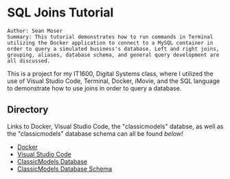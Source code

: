 # SQL Joins Tutorial

`Author: Sean Moser`
<br>
`Summary: This tutorial demonstrates how to run commands in Terminal utilizing the Docker application to connect to a MySQL container in order to query a simulated business's database. Left and right joins, grouping, aliases, database schema, and general query development are all discussed.`

This is a project for my IT1600, Digital Systems class, where I utilized the use of Visual Studio Code, Terminal, Docker, iMovie, and the SQL language to demonstrate how to use joins in order to query a database.

## Directory
Links to Docker, Visual Studio Code, the "classicmodels" databse, as well as the "classicmodels" database schema can all be found *below!*
- [Docker](https://www.docker.com/)
- [Visual Studio Code](https://code.visualstudio.com/)
- [ClassicModels Database]()
- [ClassicModels Database Schema]()

